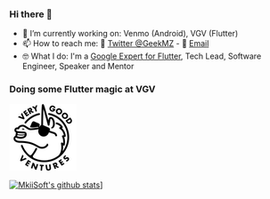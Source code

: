 ### Hi there 👋


- 🔭 I’m currently working on: Venmo (Android), VGV (Flutter)
- 📫 How to reach me: 📱 [Twitter @GeekMZ](https://twitter.com/geekmz) - 📧 [Email](mailto:mkiisoft@gmail.com)
- 🤓 What I do: I'm a [Google Expert for Flutter](https://developers.google.com/community/experts/directory/profile/profile-mariano_pablo_zorrilla_domian), Tech Lead, Software Engineer, Speaker and Mentor

### Doing some Flutter magic at VGV
[![Very Good Ventures](https://raw.githubusercontent.com/VGVentures/very_good_analysis/main/assets/vgv_logo.png)](https://verygood.ventures) 

[![MkiiSoft's github stats](https://github-readme-stats.vercel.app/api?username=mkiisoft&show_icons=true&title_color=fff&icon_color=79ff97&text_color=9f9f9f&bg_color=151515)](https://github.com/mkiisoft/github-readme-stats)]
